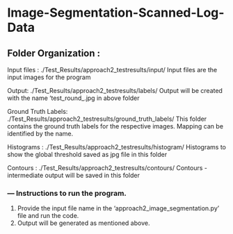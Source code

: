 # Image-Segmentation-Scanned-Log-Data

## Folder Organization : 

Input files :  ./Test_Results/approach2_testresults/input/
Input files are the input images for the program

Output: ./Test_Results/approach2_testresults/labels/
Output will be created with the name ‘test_round_<data-time-stamp>.jpg in above folder

Ground Truth Labels: ./Test_Results/approach2_testresults/ground_truth_labels/
This folder contains the ground truth labels for the respective images. Mapping can be identified by the name.

Histograms : ./Test_Results/approach2_testresults/histogram/
Histograms to show the global threshold saved as jpg file in this folder

Contours : ./Test_Results/approach2_testresults/contours/
Contours - intermediate output will be saved in this folder 

### — Instructions to run the program. 

1. Provide the input file name in the ‘approach2_image_segmentation.py’ file and run the code. 
2. Output will be generated as mentioned above. 
